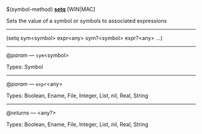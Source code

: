 $(symbol-method) [**setq**](https://help.autodesk.com/view/OARX/2021/ENU/?guid=GUID-2F4B7A7B-7B6F-4E1C-B32E-677506094EAA) [WIN|MAC]

Sets the value of a symbol or symbols to associated expressions

 ------ 
(setq sym&lt;symbol&gt; expr&lt;any&gt; sym?&lt;symbol&gt; expr?&lt;any&gt; ...)

 ------ 
@*param* — `sym`&lt;symbol&gt;

Types: Symbol

 ------ 
@*param* — `expr`&lt;any&gt;

Types: Boolean, Ename, File, Integer, List, nil, Real, String

 ------ 
@*returns* — &lt;any?&gt;

Types: Boolean, Ename, File, Integer, List, nil, Real, String
